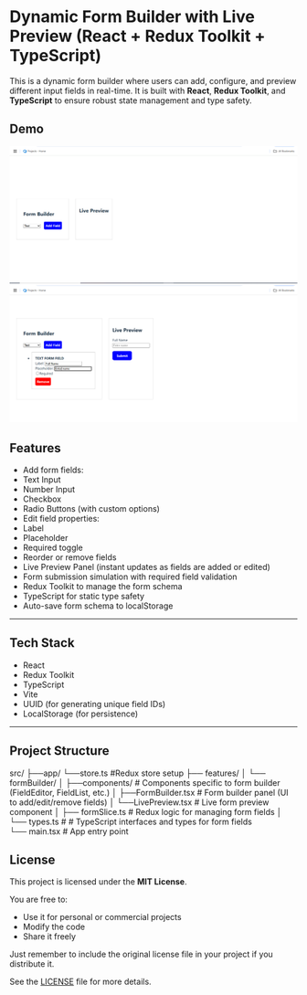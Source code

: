 # Dynamic Form Builder with Live Preview (React + Redux Toolkit + TypeScript)

This is a dynamic form builder where users can add, configure, and preview different input fields in real-time. It is built with **React**, **Redux Toolkit**, and **TypeScript** to ensure robust state management and type safety.

## Demo
![Static Form ScreenShort](Screenshot.png)
![Dynamically Form Build](Screenshot..png)

## Features

- Add form fields:
- Text Input
- Number Input
- Checkbox
- Radio Buttons (with custom options)
- Edit field properties:
- Label
- Placeholder
- Required toggle
- Reorder or remove fields
- Live Preview Panel (instant updates as fields are added or edited)
- Form submission simulation with required field validation
- Redux Toolkit to manage the form schema
- TypeScript for static type safety
- Auto-save form schema to localStorage

---

## Tech Stack

- React
- Redux Toolkit
- TypeScript
- Vite
- UUID (for generating unique field IDs)
- LocalStorage (for persistence)

---

## Project Structure

src/
├──app/
└──store.ts #Redux store setup
├── features/
│ └── formBuilder/
│ ├──components/ # Components specific to form builder (FieldEditor, FieldList, etc.)
│ ├──FormBuilder.tsx # Form builder panel (UI to add/edit/remove fields)
│ └──LivePreview.tsx # Live form preview component 
│ ├── formSlice.ts # Redux logic for managing form fields
│ └── types.ts # # TypeScript interfaces and types for form fields   
└── main.tsx # App entry point


##  License

This project is licensed under the **MIT License**.

You are free to:

- Use it for personal or commercial projects
- Modify the code
- Share it freely

Just remember to include the original license file in your project if you distribute it.

See the [LICENSE](./LICENSE) file for more details.
